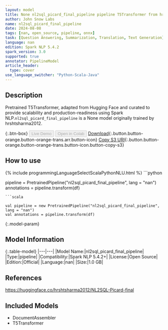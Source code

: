 ```yaml
---
layout: model
title: None nl2sql_picard_final_pipeline pipeline T5Transformer from hrshtsharma2012
author: John Snow Labs
name: nl2sql_picard_final_pipeline
date: 2024-08-08
tags: [nan, open_source, pipeline, onnx]
task: [Question Answering, Summarization, Translation, Text Generation]
language: nan
edition: Spark NLP 5.4.2
spark_version: 3.0
supported: true
annotator: PipelineModel
article_header:
  type: cover
use_language_switcher: "Python-Scala-Java"
---
```


## Description

Pretrained T5Transformer, adapted from Hugging Face and curated to provide scalability and production-readiness using Spark NLP.`nl2sql_picard_final_pipeline` is a None model originally trained by hrshtsharma2012.

{:.btn-box}
<button class="button button-orange" disabled>Live Demo</button>
<button class="button button-orange" disabled>Open in Colab</button>
[Download](https://s3.amazonaws.com/auxdata.johnsnowlabs.com/public/models/nl2sql_picard_final_pipeline_nan_5.4.2_3.0_1723133917280.zip){:.button.button-orange.button-orange-trans.arr.button-icon}
[Copy S3 URI](s3://auxdata.johnsnowlabs.com/public/models/nl2sql_picard_final_pipeline_nan_5.4.2_3.0_1723133917280.zip){:.button.button-orange.button-orange-trans.button-icon.button-copy-s3}

## How to use



<div class="tabs-box" markdown="1">
{% include programmingLanguageSelectScalaPythonNLU.html %}
```python

pipeline = PretrainedPipeline("nl2sql_picard_final_pipeline", lang = "nan")
annotations =  pipeline.transform(df)   

```
```scala

val pipeline = new PretrainedPipeline("nl2sql_picard_final_pipeline", lang = "nan")
val annotations = pipeline.transform(df)

```
</div>

{:.model-param}
## Model Information

{:.table-model}
|---|---|
|Model Name:|nl2sql_picard_final_pipeline|
|Type:|pipeline|
|Compatibility:|Spark NLP 5.4.2+|
|License:|Open Source|
|Edition:|Official|
|Language:|nan|
|Size:|1.0 GB|

## References

https://huggingface.co/hrshtsharma2012/NL2SQL-Picard-final

## Included Models

- DocumentAssembler
- T5Transformer